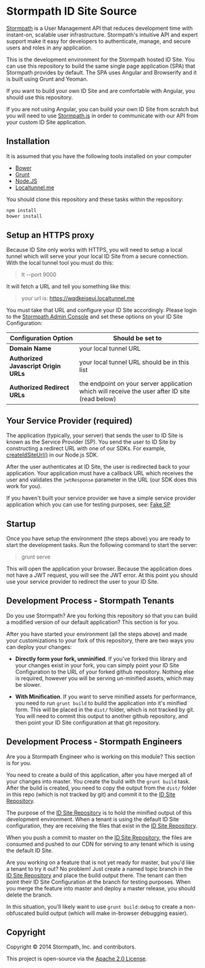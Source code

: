 # Stormpath ID Site Source #

[Stormpath](http://stormpath.com/) is a User Management API that reduces
development time with instant-on, scalable user infrastructure. Stormpath's
intuitive API and expert support make it easy for developers to authenticate,
manage, and secure users and roles in any application.

This is the development environment for the Stormpath hosted ID Site.  You can
use this repository to build the same single page application (SPA) that
Stormpath provides by default.  The SPA uses Angular and Browserify and it is
built using Grunt and Yeoman.

If you want to build your own ID Site and are comfortable with Angular, you should
use this repository.

If you are not using Angular, you can build your own ID Site from scratch
but you will need to use [Stormpath.js][] in order to communicate with our API
from your custom ID Site application.

## Installation

It is assumed that you have the following tools installed on your computer

* [Bower][]
* [Grunt][]
* [Node.JS][]
* [Localtunnel.me][]

You should clone this repository and these tasks within the repository:

```sh
npm install
bower install
```

## Setup an HTTPS proxy

Because ID Site only works with HTTPS, you will need to setup a local tunnel
which will serve your your local ID Site from a secure connection.  With the
local tunnel tool you must do this:

> lt --port 9000

It will fetch a URL and tell you something like this:

> your url is: https://wqdkeiseuj.localtunnel.me

You must take that URL and configure your ID Site accordingly.  Please login
to the [Stormpath Admin Console][] and set these options on your ID Site
Configuration:

| Configuration Option                   | Should be set to                                                                    |
|----------------------------------------|-------------------------------------------------------------------------------------|
| **Domain Name**                        | your local tunnel URL   |
| **Authorized Javascript Origin URLs**  |  your local tunnel URL should be in this list  |
| **Authorized Redirect URLs**           |  the endpoint on your server application which will receive the user after ID site (read below) |

## Your Service Provider (required)

The application (typically, your server) that sends the user to ID Site is known
as the Service Provider (SP).  You send the user to ID Site by constructing a
redirect URL with one of our SDKs.  For example, [createIdSiteUrl()][] in our
Node.js SDK.

After the user authenticates at ID Site, the user is redirected back to your
application.  Your application must have a callback URL which receives the user
and validates the `jwtResponse` parameter in the URL (our SDK does this work
for you).

If you haven't built your service provider we have a simple service provider
application which you can use for testing purposes, see: [Fake SP][]


## Startup

Once you have setup the environment (the steps above) you are ready to start
the development tasks.  Run the following command to start the server:

> grunt serve

This will open the application your browser.  Because the application does not
have a JWT request, you will see the JWT error.  At this point you should use
your service provider to redirect the user to your ID Site.


## Development Process - Stormpath Tenants

Do you use Stormpath?  Are you forking this repository so that you can build a
modified version of our default application?  This section is for you.

After you have started your environment (all the steps above) and made your
customizations to your fork of this  repository, there are two ways you can
deploy your changes:

* **Directly form your fork, unminified**.  If you've forked this library and your changes
exist in your fork, you can simply point your ID Site Configuration to the URL
of your forked github repository.  Nothing else is required, however you will
be serving un-minified assets, which may be slower.

* **With Minification**.  If you want to serve minified assets for performance,
you need to run `grunt build` to build the application into it's minified form.
This will be placed in the `dist/` folder, which is not tracked by git.  You
will need to commit this output to another github repository, and then point
your ID Site configuration at that git repository.

## Development Process - Stormpath Engineers

Are you a Stormpath Engineer who is working on this module?  This section is
for you.

You need to create a build of this application, after you have merged all of
your changes into master.  You create the build with the `grunt build` task.
After the build is created, you need to copy the output from the `dist/` folder
in this repo (which is not tracked by git) and commit it to the [ID Site Repository][].

The purpose of the [ID Site Repository][] is to hold the minified output of this
development environment.  When a tenant is using the default ID Site configuration,
they are receiving the files that exist in the [ID Site Repository][].

When you push a commit to master on the [ID Site Repository][], the files
are consumed and pushed to our CDN for serving to any tenant which is using the
default ID Site.

Are you working on a feature that is not yet ready for master, but you'd like a
tenant to try it out?  No problem! Just create a named topic branch in the
[ID Site Repository][] and place the build output there.  The tenant can then
point their ID Site Configuration at the branch for testing purposes.  When you
merge the feature into master and deploy a master release, you should delete
the branch.

In this situation, you'll likely want to use `grunt build:debug` to create a
non-obfuscated build output (which will make in-browser debugging easier).

## Copyright

Copyright &copy; 2014 Stormpath, Inc. and contributors.

This project is open-source via the [Apache 2.0
License](http://www.apache.org/licenses/LICENSE-2.0).

[Bower]: http://bower.io
[createIdSiteUrl()]: https://docs.stormpath.com/nodejs/api/application#createIdSiteUrl
[Fake SP]: https://github.com/robertjd/fakesp
[Grunt]: http://gruntjs.com
[ID Site Repository]: https://github.com/stormpath/idsite
[Localtunnel.me]: http://localtunnel.me/
[Node.JS]: http://nodejs.org
[Stormpath Admin Console]: https://api.stormpath.com
[Stormpath.js]: https://github.com/stormpath/stormpath.js